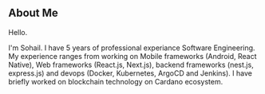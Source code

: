 About Me
---
Hello.

I'm Sohail. I have 5 years of professional experiance Software Engineering. My experience ranges from working on Mobile frameworks (Android, React Native), Web frameworks (React.js, Next.js), backend frameworks (nest.js, express.js) and devops (Docker, Kubernetes, ArgoCD and Jenkins). I have briefly worked on blockchain technology on Cardano ecosystem. 




